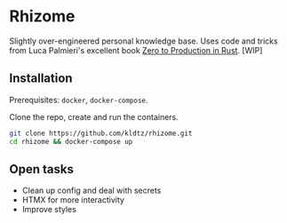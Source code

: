 # Rhizome

Slightly over-engineered personal knowledge base. Uses code and tricks from Luca Palmieri's excellent book [Zero to Production in Rust](https://www.zero2prod.com). [WIP]

## Installation

Prerequisites: `docker`, `docker-compose`.

Clone the repo, create and run the containers.

```sh
git clone https://github.com/kldtz/rhizome.git
cd rhizome && docker-compose up
```

## Open tasks

* Clean up config and deal with secrets
* HTMX for more interactivity
* Improve styles 